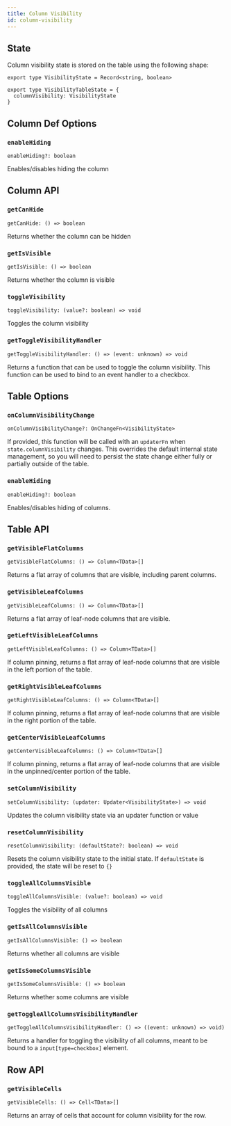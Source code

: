 ```yaml
---
title: Column Visibility
id: column-visibility
---
```


## State

Column visibility state is stored on the table using the following shape:

```tsx
export type VisibilityState = Record<string, boolean>

export type VisibilityTableState = {
  columnVisibility: VisibilityState
}
```

## Column Def Options

### `enableHiding`

```tsx
enableHiding?: boolean
```

Enables/disables hiding the column

## Column API

### `getCanHide`

```tsx
getCanHide: () => boolean
```

Returns whether the column can be hidden

### `getIsVisible`

```tsx
getIsVisible: () => boolean
```

Returns whether the column is visible

### `toggleVisibility`

```tsx
toggleVisibility: (value?: boolean) => void
```

Toggles the column visibility

### `getToggleVisibilityHandler`

```tsx
getToggleVisibilityHandler: () => (event: unknown) => void
```

Returns a function that can be used to toggle the column visibility. This function can be used to bind to an event handler to a checkbox.

## Table Options

### `onColumnVisibilityChange`

```tsx
onColumnVisibilityChange?: OnChangeFn<VisibilityState>
```

If provided, this function will be called with an `updaterFn` when `state.columnVisibility` changes. This overrides the default internal state management, so you will need to persist the state change either fully or partially outside of the table.

### `enableHiding`

```tsx
enableHiding?: boolean
```

Enables/disables hiding of columns.

## Table API

### `getVisibleFlatColumns`

```tsx
getVisibleFlatColumns: () => Column<TData>[]
```

Returns a flat array of columns that are visible, including parent columns.

### `getVisibleLeafColumns`

```tsx
getVisibleLeafColumns: () => Column<TData>[]
```

Returns a flat array of leaf-node columns that are visible.

### `getLeftVisibleLeafColumns`

```tsx
getLeftVisibleLeafColumns: () => Column<TData>[]
```

If column pinning, returns a flat array of leaf-node columns that are visible in the left portion of the table.

### `getRightVisibleLeafColumns`

```tsx
getRightVisibleLeafColumns: () => Column<TData>[]
```

If column pinning, returns a flat array of leaf-node columns that are visible in the right portion of the table.

### `getCenterVisibleLeafColumns`

```tsx
getCenterVisibleLeafColumns: () => Column<TData>[]
```

If column pinning, returns a flat array of leaf-node columns that are visible in the unpinned/center portion of the table.

### `setColumnVisibility`

```tsx
setColumnVisibility: (updater: Updater<VisibilityState>) => void
```

Updates the column visibility state via an updater function or value

### `resetColumnVisibility`

```tsx
resetColumnVisibility: (defaultState?: boolean) => void
```

Resets the column visibility state to the initial state. If `defaultState` is provided, the state will be reset to `{}`

### `toggleAllColumnsVisible`

```tsx
toggleAllColumnsVisible: (value?: boolean) => void
```

Toggles the visibility of all columns

### `getIsAllColumnsVisible`

```tsx
getIsAllColumnsVisible: () => boolean
```

Returns whether all columns are visible

### `getIsSomeColumnsVisible`

```tsx
getIsSomeColumnsVisible: () => boolean
```

Returns whether some columns are visible

### `getToggleAllColumnsVisibilityHandler`

```tsx
getToggleAllColumnsVisibilityHandler: () => ((event: unknown) => void)
```

Returns a handler for toggling the visibility of all columns, meant to be bound to a `input[type=checkbox]` element.

## Row API

### `getVisibleCells`

```tsx
getVisibleCells: () => Cell<TData>[]
```

Returns an array of cells that account for column visibility for the row.